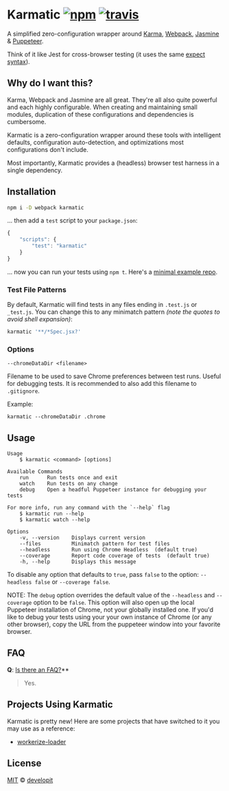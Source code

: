 # Karmatic [![npm](https://img.shields.io/npm/v/karmatic.svg)](https://npm.im/karmatic) [![travis](https://travis-ci.org/developit/karmatic.svg?branch=master)](https://travis-ci.org/developit/karmatic)

A simplified zero-configuration wrapper around [Karma], [Webpack], [Jasmine] & [Puppeteer].

Think of it like Jest for cross-browser testing (it uses the same [expect syntax](https://jestjs.io/docs/en/using-matchers)).

## Why do I want this?

Karma, Webpack and Jasmine are all great. They're all also quite powerful and each highly configurable. When creating and maintaining small modules, duplication of these configurations and dependencies is cumbersome.

Karmatic is a zero-configuration wrapper around these tools with intelligent defaults, configuration auto-detection, and optimizations most configurations don't include.

Most importantly, Karmatic provides a (headless) browser test harness in a single dependency.

## Installation

```sh
npm i -D webpack karmatic
```

... then add a `test` script to your `package.json`:

```js
{
    "scripts": {
    	"test": "karmatic"
    }
}
```

... now you can run your tests using `npm t`. Here's a [minimal example repo](https://gist.github.com/developit/acd8a075350eeb6574439e92888c50cf).

### Test File Patterns

By default, Karmatic will find tests in any files ending in `.test.js` or `_test.js`.
You can change this to any minimatch pattern _(note the quotes to avoid shell expansion)_:

```sh
karmatic '**/*Spec.jsx?'
```

### Options

`--chromeDataDir <filename>`

Filename to be used to save Chrome preferences between test runs. Useful for debugging tests. It is recommended to also add this filename to `.gitignore`.

Example:

```
karmatic --chromeDataDir .chrome
```

## Usage

```text
Usage
    $ karmatic <command> [options]

Available Commands
    run      Run tests once and exit
    watch    Run tests on any change
    debug    Open a headful Puppeteer instance for debugging your tests

For more info, run any command with the `--help` flag
    $ karmatic run --help
    $ karmatic watch --help

Options
    -v, --version    Displays current version
    --files          Minimatch pattern for test files
    --headless       Run using Chrome Headless  (default true)
    --coverage       Report code coverage of tests  (default true)
    -h, --help       Displays this message
```

To disable any option that defaults to `true`, pass `false` to the option: `--headless false` or `--coverage false`.

NOTE: The `debug` option overrides the default value of the `--headless` and `--coverage` option to be `false`. This option will also open up the local Puppeteer installation of Chrome, not your globally installed one. If you'd like to debug your tests using your your own instance of Chrome (or any other browser), copy the URL from the puppeteer window into your favorite browser.

## FAQ

**Q**: [Is there an FAQ?](https://twitter.com/gauntface/status/956259291928776704)\*\*

> Yes.

## Projects Using Karmatic

Karmatic is pretty new! Here are some projects that have switched to it you may use as a reference:

- [workerize-loader](https://github.com/developit/workerize-loader/commit/afaa20bbfbdec1d6a5523ec69ba2a2d5d495cfd6)

## License

[MIT](https://oss.ninja/mit/developit) © [developit](https://github.com/developit)

[karma]: https://karma-runner.github.io
[webpack]: https://webpack.js.org
[jasmine]: https://jasmine.github.io
[puppeteer]: https://github.com/GoogleChrome/puppeteer
